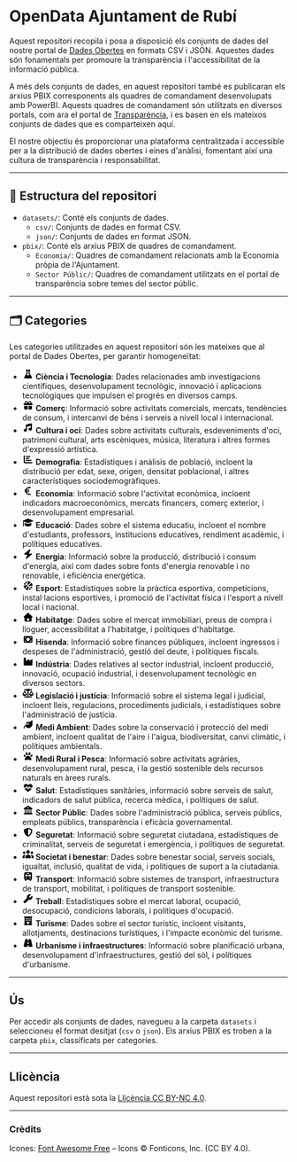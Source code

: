 # OpenData Ajuntament de Rubí
Aquest repositori recopila i posa a disposició els conjunts de dades del nostre portal de [Dades Obertes](https://www.seu-e.cat/ca/web/rubi/dades-obertes) en formats CSV i JSON. Aquestes dades són fonamentals per promoure la transparència i l'accessibilitat de la informació pública.

A més dels conjunts de dades, en aquest repositori també es publicaran els arxius PBIX corresponents als quadres de comandament desenvolupats amb PowerBI. Aquests quadres de comandament són utilitzats en diversos portals, com ara el portal de [Transparència](https://www.seu-e.cat/ca/web/rubi/govern-obert-i-transparencia), i es basen en els mateixos conjunts de dades que es comparteixen aquí.

El nostre objectiu és proporcionar una plataforma centralitzada i accessible per a la distribució de dades obertes i eines d'anàlisi, fomentant així una cultura de transparència i responsabilitat.

---

## 📂 Estructura del repositori

- `datasets/`: Conté els conjunts de dades.
  - `csv/`: Conjunts de dades en format CSV.
  - `json/`: Conjunts de dades en format JSON.
- `pbix/`: Conté els arxius PBIX de quadres de comandament.
  - `Economia/`: Quadres de comandament relacionats amb la Economia pròpia de l'Ajuntament.
  - `Sector Públic/`: Quadres de comandament utilitzats en el portal de transparència sobre temes del sector públic.

---

## 🗂 Categories

Les categories utilitzades en aquest repositori són les mateixes que al portal de Dades Obertes, per garantir homogeneïtat:

- <img src="assets/icons/flask-solid-full.svg" width="20" alt="Ciència i Tecnologia"> **Ciència i Tecnologia**: Dades relacionades amb investigacions científiques, desenvolupament tecnològic, innovació i aplicacions tecnològiques que impulsen el progrés en diversos camps.
- <img src="assets/icons/gift-solid-full.svg" width="20" alt="Comerç"> **Comerç**: Informació sobre activitats comercials, mercats, tendències de consum, i intercanvi de béns i serveis a nivell local i internacional.
- <img src="assets/icons/music-solid-full.svg" width="20" alt="Cultura i oci"> **Cultura i oci**: Dades sobre activitats culturals, esdeveniments d'oci, patrimoni cultural, arts escèniques, música, literatura i altres formes d'expressió artística.
- <img src="assets/icons/chart-bar-solid-full.svg" width="20" alt="Demografia"> **Demografia**: Estadístiques i anàlisis de població, incloent la distribució per edat, sexe, origen, densitat poblacional, i altres característiques sociodemogràfiques.
- <img src="assets/icons/euro-sign-solid-full.svg" width="20" alt="Economia"> **Economia**: Informació sobre l'activitat econòmica, incloent indicadors macroeconòmics, mercats financers, comerç exterior, i desenvolupament empresarial.
- <img src="assets/icons/graduation-cap-solid-full.svg" width="20" alt="Educació"> **Educació**: Dades sobre el sistema educatiu, incloent el nombre d'estudiants, professors, institucions educatives, rendiment acadèmic, i polítiques educatives.
- <img src="assets/icons/bolt-solid-full.svg" width="20" alt="Energia"> **Energia**: Informació sobre la producció, distribució i consum d'energia, així com dades sobre fonts d'energia renovable i no renovable, i eficiència energètica.
- <img src="assets/icons/basketball-solid-full.svg" width="20" alt="Esport"> **Esport**: Estadístiques sobre la pràctica esportiva, competicions, instal·lacions esportives, i promoció de l'activitat física i l'esport a nivell local i nacional.
- <img src="assets/icons/house-solid-full.svg" width="20" alt="Habitatge"> **Habitatge**: Dades sobre el mercat immobiliari, preus de compra i lloguer, accessibilitat a l'habitatge, i polítiques d'habitatge.
- <img src="assets/icons/money-bill-solid-full.svg" width="20" alt="Hisenda"> **Hisenda**: Informació sobre finances públiques, incloent ingressos i despeses de l'administració, gestió del deute, i polítiques fiscals.
- <img src="assets/icons/industry-solid-full.svg" width="20" alt="Indústria"> **Indústria**: Dades relatives al sector industrial, incloent producció, innovació, ocupació industrial, i desenvolupament tecnològic en diversos sectors.
- <img src="assets/icons/scale-balanced-solid-full.svg" width="20" alt="Legislació i justícia"> **Legislació i justícia**: Informació sobre el sistema legal i judicial, incloent lleis, regulacions, procediments judicials, i estadístiques sobre l'administració de justícia.
- <img src="assets/icons/leaf-solid-full.svg" width="20" alt="Medi Ambient"> **Medi Ambient**: Dades sobre la conservació i protecció del medi ambient, incloent qualitat de l'aire i l'aigua, biodiversitat, canvi climàtic, i polítiques ambientals.
- <img src="assets/icons/paw-solid-full.svg" width="20" alt="Medi Rural i Pesca"> **Medi Rural i Pesca**: Informació sobre activitats agràries, desenvolupament rural, pesca, i la gestió sostenible dels recursos naturals en àrees rurals.
- <img src="assets/icons/heart-pulse-solid-full.svg" width="20" alt="Salut"> **Salut**: Estadístiques sanitàries, informació sobre serveis de salut, indicadors de salut pública, recerca mèdica, i polítiques de salut.
- <img src="assets/icons/building-columns-solid-full.svg" width="20" alt="Sector Públic"> **Sector Públic**: Dades sobre l'administració pública, serveis públics, empleats públics, transparència i eficàcia governamental.
- <img src="assets/icons/shield-halved-solid-full.svg" width="20" alt="Seguretat"> **Seguretat**: Informació sobre seguretat ciutadana, estadístiques de criminalitat, serveis de seguretat i emergència, i polítiques de seguretat.
- <img src="assets/icons/users-solid-full.svg" width="20" alt="Societat i benestar"> **Societat i benestar**: Dades sobre benestar social, serveis socials, igualtat, inclusió, qualitat de vida, i polítiques de suport a la ciutadania.
- <img src="assets/icons/bus-solid-full.svg" width="20" alt="Transport"> **Transport**: Informació sobre sistemes de transport, infraestructura de transport, mobilitat, i polítiques de transport sostenible.
- <img src="assets/icons/wrench-solid-full.svg" width="20" alt="Treball"> **Treball**: Estadístiques sobre el mercat laboral, ocupació, desocupació, condicions laborals, i polítiques d'ocupació.
- <img src="assets/icons/hotel-solid-full.svg" width="20" alt="Turisme"> **Turisme**: Dades sobre el sector turístic, incloent visitants, allotjaments, destinacions turístiques, i l'impacte econòmic del turisme.
- <img src="assets/icons/road-solid-full.svg" width="20" alt="Urbanisme i infraestructures"> **Urbanisme i infraestructures**: Informació sobre planificació urbana, desenvolupament d'infraestructures, gestió del sòl, i polítiques d'urbanisme.

---

## Ús

Per accedir als conjunts de dades, navegueu a la carpeta `datasets` i seleccioneu el format desitjat (`csv` o `json`). Els arxius PBIX es troben a la carpeta `pbix`, classificats per categories.

---

## Llicència

Aquest repositori està sota la [Llicència CC BY-NC 4.0](LICENSE).

---

### Crèdits

Icones: [Font Awesome Free](https://fontawesome.com) – Icons © Fonticons, Inc. (CC BY 4.0).
